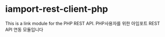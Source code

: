 # iamport-rest-client-php
This is a link module for the PHP REST API.
PHP사용자를 위한 아임포트 REST API 연동 모듈입니다
